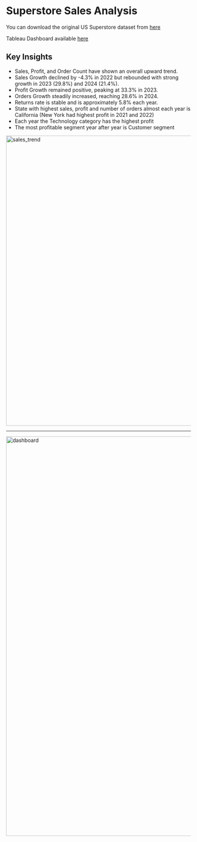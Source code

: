 # Superstore Sales Analysis

You can download the original US Superstore dataset from [here](https://datawonders.atlassian.net/wiki/spaces/TABLEAU/blog/2022/10/26/1953431553/Where+Can+I+Find+Superstore+Sales#Workbooks-and-Data-Sources)

Tableau Dashboard available [here](https://public.tableau.com/app/profile/wiktor.matuszyk/viz/Superstore_17416040428020/Dashboard1)

## Key Insights
 - Sales, Profit, and Order Count have shown an overall upward trend.
 - Sales Growth declined by -4.3% in 2022 but rebounded with strong growth in 2023 (29.8%) and 2024 (21.4%).
 - Profit Growth remained positive, peaking at 33.3% in 2023.
 - Orders Growth steadily increased, reaching 28.6% in 2024.
 - Returns rate is stable and is approximately 5.8% each year.
 - State with highest sales, profit and number of orders almost each year is California (New York had highest profit in 2021 and 2022)
 - Each year the Technology category has the highest profit
 - The most profitable segment year after year is Customer segment

<img width="790" alt="sales_trend" src="https://github.com/user-attachments/assets/37106066-edf4-4d94-8ed0-e98fa86eea74" />

<hr>

<img width="1088" alt="dashboard" src="https://github.com/user-attachments/assets/69c08b9c-f408-4b12-a56a-61f593e56d22" />

